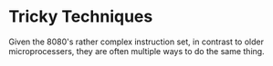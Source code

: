 # Tricky Techniques

Given the 8080's rather complex instruction set, in contrast to older microprocessers, they are often multiple ways to do the same thing.